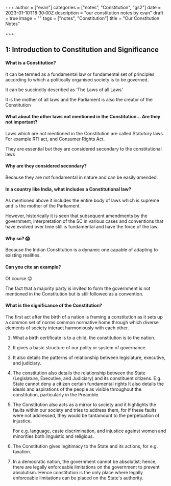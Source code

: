 +++
author = ["evan"]
categories = ["notes", "Constitution", "gs2"]
date = 2023-01-10T18:30:00Z
description = "our constitution notes by evan"
draft = true
image = ""
tags = ["notes", "Constitution"]
title = "Our Constitution Notes"

+++
## 1: Introduction to Constitution and Significance

#### What is a Constitution?

It can be termed as a fundamental law or fundamental set of principles according to which a politically organised society is to be governed.

It can be succinctly described as ‘The Laws of all Laws'

It is the mother of all laws and the Parliament is also the creator of the Constitution

#### What about the other laws not mentioned in the Constitution... Are they not important?

Laws which are not mentioned in the Constitution are called Statutory laws. For example RTI act, and Consumer Rights Act.

They are essential but they are considered secondary to the constitutional laws

#### Why are they considered secondary?

Because they are not fundamental in nature and can be easily amended.

#### In a country like India, what includes a Constitutional law?

As mentioned above it includes the entire body of laws which is supreme and is the mother of the Parliament.

However, historically it is seen that subsequent amendments by the government, interpretation of the SC in various cases and conventions that have evolved over time still is fundamental and have the force of the law.

#### Why so? 😱

Because the Indian Constitution is a dynamic one capable of adapting to existing realities.

#### Can you cite an example?

Of course 😊

The fact that a majority party is invited to form the government is not mentioned in the Constitution but is still followed as a convention.

#### What is the significance of the Constitution?

The first act after the birth of a nation is framing a constitution as it sets up a common set of norms common normative home through which diverse elements of society interact harmoniously with each other.

1. What a birth certificate is to a child, the constitution is to the nation.
2. It gives a basic structure of our polity or system of governance.
3. It also details the patterns of relationship between legislature, executive, and judiciary.
4. The constitution also details the relationship between the State (Legislature, Executive, and Judiciary) and its constituent citizens. E.g. State cannot deny a citizen certain fundamental rights It also details the ideals and aspirations of the people as visible throughout the constitution, particularly in the Preamble.
5. The Constitution also acts as a mirror to society and it highlights the faults within our society and tries to address them, for if these faults were not addressed, they would be tantamount to the perpetuation of injustice.

   For e.g. language, caste discrimination, and injustice against women and minorities both linguistic and religious.
6. The Constitution gives legitimacy to the State and its actions, for e.g. taxation.
7. In a democratic nation, the government cannot be absolutist; hence, there are legally enforceable limitations on the government to prevent absolutism. Hence constitution is the only place where legally enforceable limitations can be placed on the State's authority.